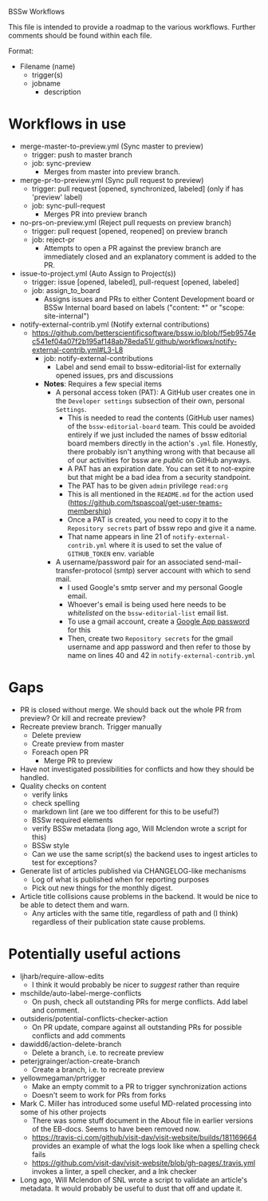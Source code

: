 BSSw Workflows

This file is intended to provide a roadmap to the various workflows.  Further comments should be found within each file.

Format:
* Filename (name)
    - trigger(s)
    - jobname
        - description

# Workflows in use

* merge-master-to-preview.yml (Sync master to preview)
    - trigger: push to master branch
    - job: sync-preview
        - Merges from master into preview branch.
* merge-pr-to-preview.yml (Sync pull request to preview)
    - trigger: pull request [opened, synchronized, labeled] (only if has 'preview' label)
    - job: sync-pull-request
        - Merges PR into preview branch
* no-prs-on-preview.yml (Reject pull requests on preview branch)
    - trigger: pull request [opened, reopened] on preview branch
    - job: reject-pr
        - Attempts to open a PR against the preview branch are immediately closed and an explanatory comment is added to the PR.
* issue-to-project.yml (Auto Assign to Project(s))
    - trigger: issue [opened, labeled], pull-request [opened, labeled]
    - job: assign_to_board
        - Assigns issues and PRs to either Content Development board or BSSw Internal board based on labels ("content: *" or "scope: site-internal")
* notify-external-contrib.yml (Notify external contributions)
  - https://github.com/betterscientificsoftware/bssw.io/blob/f5eb9574ec541ef04a07f2b195af148ab78eda51/.github/workflows/notify-external-contrib.yml#L3-L8
    - job: notify-external-contributions
        - Label and send email to bssw-editorial-list for externally opened issues, prs and discussions
    - **Notes**: Requires a few special items
        - A personal access token (PAT): A GitHub user creates one in the `Developer settings` subsection of their own, personal `Settings`.
           - This is needed to read the contents (GitHub user names) of the `bssw-editorial-board` team. This could be avoided entirely if we just included the names of bssw editorial board members directly in the action's `.yml` file. Honestly, there probably isn't anything wrong with that because all of our activities for bssw are *public* on GitHub anyways.
           - A PAT has an expiration date. You can set it to not-expire but that might be a bad idea from a security standpoint.
           - The PAT has to be given `admin` privilege `read:org`
           - This is all mentioned in the `README.md` for the action used (https://github.com/tspascoal/get-user-teams-membership)
           - Once a PAT is created, you need to copy it to the `Repository secrets` part of bssw repo and give it a name.
           - That name appears in line 21 of `notify-external-contrib.yml` where it is used to set the value of `GITHUB_TOKEN` env. variable
        - A username/password pair for an associated send-mail-transfer-protocol (smtp) server account with which to send mail.
           - I used Google's smtp server and my personal Google email.
           - Whoever's email is being used here needs to be *whitelisted* on the `bssw-editorial-list` email list.
           - To use a gmail account, create a [Google App password](https://support.google.com/mail/answer/185833?hl=en-GB) for this
           - Then, create two `Repository secrets` for the gmail username and app password and then refer to those by name on lines 40 and 42 in `notify-external-contrib.yml` 

# Gaps
* PR is closed without merge.  We should back out the whole PR from preview?  Or kill and recreate preview?
* Recreate preview branch.  Trigger manually
    - Delete preview
    - Create preview from master
    - Foreach open PR
        - Merge PR to preview
* Have not investigated possibilities for conflicts and how they should be handled.
* Quality checks on content
    - verify links
    - check spelling
    - markdown lint (are we too different for this to be useful?)
    - BSSw required elements
    - verify BSSw metadata (long ago, Will Mclendon wrote a script for this)
    - BSSw style
    - Can we use the same script(s) the backend uses to ingest articles to test for exceptions?
 * Generate list of articles published via CHANGELOG-like mechanisms
    - Log of what is published when for reporting purposes
    - Pick out new things for the monthly digest.
 * Article title collisions cause problems in the backend.  It would be nice to be able to detect them and warn.
    - Any articles with the same title, regardless of path and (I think) regardless of their publication state cause problems.

# Potentially useful actions
* ljharb/require-allow-edits
    - I think it would probably be nicer to *suggest* rather than require
* mschilde/auto-label-merge-conflicts
    - On push, check all outstanding PRs for merge conflicts.  Add label and comment.
* outsideris/potential-conflicts-checker-action
    - On PR update, compare against all outstanding PRs for possible conflicts and add comments
* dawidd6/action-delete-branch
    - Delete a branch, i.e. to recreate preview
* peterjgrainger/action-create-branch
    - Create a branch, i.e. to recreate preview
* yellowmegaman/prtrigger
    - Make an empty commit to a PR to trigger synchronization actions
    - Doesn't seem to work for PRs from forks
* Mark C. Miller has introduced some useful MD-related processing into some of his other projects
    - There was some stuff document in the About file in earlier versions of the EB-docs.  Seems to have been removed now.
    - <https://travis-ci.com/github/visit-dav/visit-website/builds/181169664> provides an example of what the logs look like when a spelling check fails
    - <https://github.com/visit-dav/visit-website/blob/gh-pages/.travis.yml> invokes a linter, a spell checker, and a lnk checker
* Long ago, Will Mclendon of SNL wrote a script to validate an article's metadata.  It would probably be useful to dust that off and update it.
